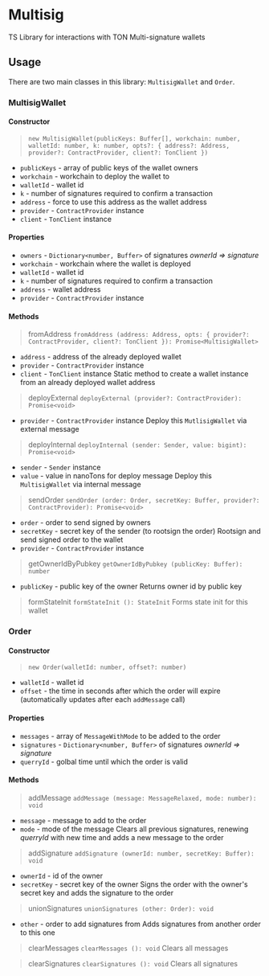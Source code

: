 # Multisig
TS Library for interactions with TON Multi-signature wallets

## Usage
There are two main classes in this library: `MultisigWallet` and `Order`.

### MultisigWallet
#### Constructor
>`new MultisigWallet(publicKeys: Buffer[], workchain: number, walletId: number, k: number, opts?: {
        address?: Address,
        provider?: ContractProvider,
        client?: TonClient
    })`
- `publicKeys` - array of public keys of the wallet owners
- `workchain` - workchain to deploy the wallet to
- `walletId` - wallet id
- `k` - number of signatures required to confirm a transaction
- `address` - force to use this address as the wallet address
- `provider` - `ContractProvider` instance
- `client` - `TonClient` instance

#### Properties
- `owners` - `Dictionary<number, Buffer>` of signatures *ownerId => signature*
- `workchain` - workchain where the wallet is deployed
- `walletId` - wallet id
- `k` - number of signatures required to confirm a transaction
- `address` - wallet address
- `provider` - `ContractProvider` instance

#### Methods
>fromAddress
`fromAddress (address: Address, opts: {
        provider?: ContractProvider,
        client?: TonClient
    }): Promise<MultisigWallet>`
- `address` - address of the already deployed wallet
- `provider` - `ContractProvider` instance
- `client` - `TonClient` instance
Static method to create a wallet instance from an already deployed wallet address

>deployExternal
`deployExternal (provider?: ContractProvider): Promise<void>`
 - `provider` - `ContractProvider` instance
Deploy this `MutlisigWallet` via external message

>deployInternal
`deployInternal (sender: Sender, value: bigint): Promise<void>`
 - `sender` - `Sender` instance
 - `value` - value in nanoTons for deploy message
Deploy this `MultisigWallet` via internal message

>sendOrder
`sendOrder (order: Order, secretKey: Buffer, provider?: ContractProvider): Promise<void>`
- `order` - order to send signed by owners
- `secretKey` - secret key of the sender (to rootsign the order)
Rootsign and send signed order to the wallet
- `provider` - `ContractProvider` instance

>getOwnerIdByPubkey
`getOwnerIdByPubkey (publicKey: Buffer): number`
- `publicKey` - public key of the owner
Returns owner id by public key

>formStateInit
`formStateInit (): StateInit`
Forms state init for this wallet

### Order
#### Constructor
>`new Order(walletId: number, offset?: number)`
- `walletId` - wallet id
- `offset` - the time in seconds after which the order will expire (automatically updates after each `addMessage` call)

#### Properties
- `messages` - array of `MessageWithMode` to be added to the order
- `signatures` - `Dictionary<number, Buffer>` of signatures *ownerId => signature*
- `querryId` - golbal time until which the order is valid

#### Methods
>addMessage
`addMessage (message: MessageRelaxed, mode: number): void`
- `message` - message to add to the order
- `mode` - mode of the message
Clears all previous signatures, renewing *querryId* with new time and adds a new message to the order

>addSignature
`addSignature (ownerId: number, secretKey: Buffer): void`
- `ownerId` - id of the owner
- `secretKey` - secret key of the owner
Signs the order with the owner's secret key and adds the signature to the order

>unionSignatures
`unionSignatures (other: Order): void`
- `other` - order to add signatures from
Adds signatures from another order to this one

>clearMessages
`clearMessages (): void`
Clears all messages

>clearSignatures
`clearSignatures (): void`
Clears all signatures
